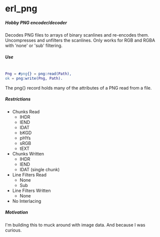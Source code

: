 # erl_png

##### Hobby PNG encoder/decoder
Decodes PNG files to arrays of binary scanlines and re-encodes them.
Uncompresses and unfilters the scanlines.
Only works for RGB and RGBA with 'none' or 'sub' filtering.

##### Use
#
```erlang
Png = #png{} = png:read(Path),
ok = png:write(Png, Path).
```
The png{} record holds many of the attributes of a PNG read from a file.

##### Restrictions

- Chunks Read
  - IHDR
  - IEND
  - IDAT
  - bKGD
  - pHYs
  - sRGB
  - tEXT
- Chunks Written
  - IHDR
  - IEND
  - IDAT (single chunk)
- Line Filters Read
  - None
  - Sub
- Line Filters Written
  - None
- No Interlacing

##### Motivation
I'm building this to muck around with image data. And because I was curious.
